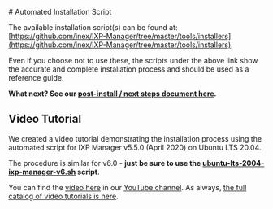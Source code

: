 # Automated Installation Script

The available installation script(s) can be found at: [https://github.com/inex/IXP-Manager/tree/master/tools/installers](https://github.com/inex/IXP-Manager/tree/master/tools/installers).

Even if you choose not to use these, the scripts under the above link show the accurate and complete installation process and should be used as a reference guide.

**What next? See our [post-install / next steps document here](next-steps.md).**

## Video Tutorial

We created a video tutorial demonstrating the installation process using the automated script for IXP Manager v5.5.0 (April 2020) on Ubuntu LTS 20.04.

The procedure is similar for v6.0 - **just be sure to use the [ubuntu-lts-2004-ixp-manager-v6.sh](https://github.com/inex/IXP-Manager/blob/release-v6/tools/installers/ubuntu-lts-2004-ixp-manager-v6.sh) script**.

You can find the [video here](https://www.youtube.com/watch?v=U123-E8D-AI) in our [YouTube channel](https://www.youtube.com/channel/UCeW2fmMTBtE4fnlmg-2-evA). As always, [the full catalog of video tutorials is here](https://www.ixpmanager.org/support/tutorials).
